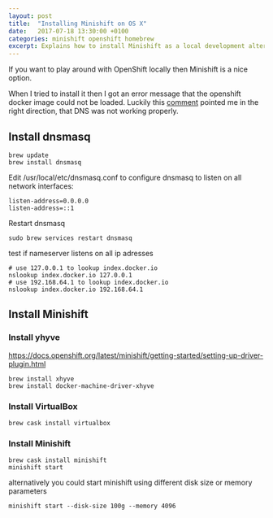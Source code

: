```yaml
---
layout: post
title:  "Installing Minishift on OS X"
date:   2017-07-18 13:30:00 +0100
categories: minishift openshift homebrew
excerpt: Explains how to install Minishift as a local development alternative for OpenShift.
---
```


If you want to play around with OpenShift locally then Minishift is a nice option.

When I tried to install it then I got an error message that the openshift docker image could not be loaded.
Luckily this [comment](https://github.com/minishift/minishift/issues/109#issuecomment-254895497) pointed me
in the right direction, that DNS was not working properly.

## Install dnsmasq

```
brew update
brew install dnsmasq
```

Edit /usr/local/etc/dnsmasq.conf to configure dnsmasq to listen on all network interfaces:
```
listen-address=0.0.0.0
listen-address=::1
```

Restart dnsmasq
```
sudo brew services restart dnsmasq
```

test if nameserver listens on all ip adresses
```
# use 127.0.0.1 to lookup index.docker.io
nslookup index.docker.io 127.0.0.1
# use 192.168.64.1 to lookup index.docker.io
nslookup index.docker.io 192.168.64.1
```

## Install Minishift

### Install yhyve
https://docs.openshift.org/latest/minishift/getting-started/setting-up-driver-plugin.html
```
brew install xhyve
brew install docker-machine-driver-xhyve
```

### Install VirtualBox
```
brew cask install virtualbox
```

### Install Minishift
```
brew cask install minishift
minishift start
```

alternatively you could start minishift using different disk size or memory parameters
```
minishift start --disk-size 100g --memory 4096
```
